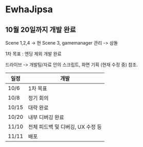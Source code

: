 # EwhaJipsa

## 10월 20일까지 개발 완료

Scene 1,2,4 -> 현
Scene 3, gamemanager 관리 -> 삼돌

1차 목표 : 엔딩 제외 개발 완료

드라이브 -> 개발팀/자료 안의 스크립트, 화면 기획 (현재 수정 중) 참조.

|일정|개발|
|---|---|
|10/6|1차 목표|
|10/8|정기 회의|
|10/15|대략 완료|
|10/20|내부 디버깅 완료|
|11/10|전체 피드백 및 디버깅, UX 수정 등|
|11/11|배포|

